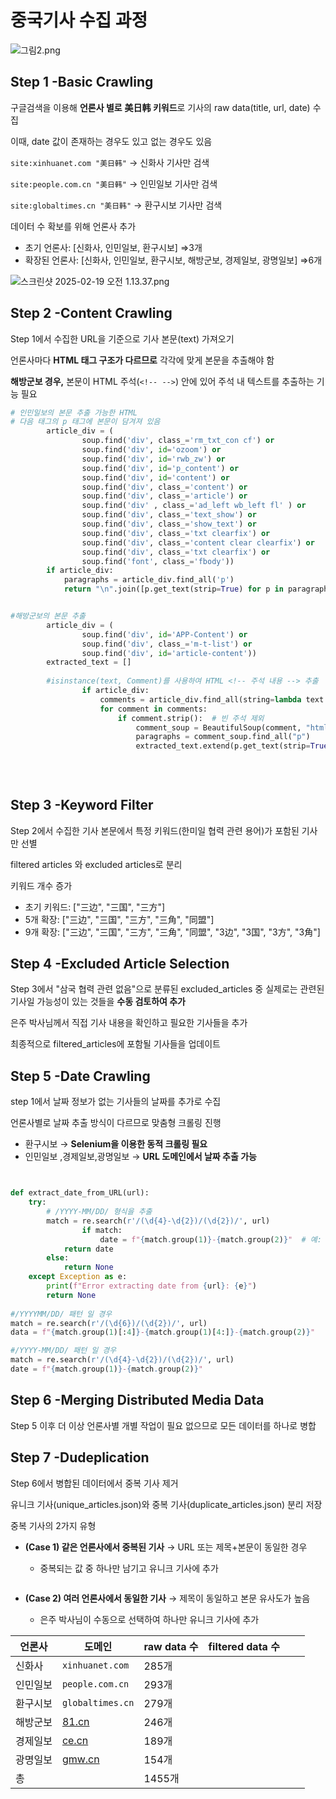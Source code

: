 
# 중국기사  수집 과정

![그림2.png](%E1%84%80%E1%85%AE%E1%86%A8%E1%84%8C%E1%85%A6%E1%84%80%E1%85%AA%E1%86%AB%E1%84%80%E1%85%A8%20%E1%84%87%E1%85%AE%E1%86%AB%E1%84%89%E1%85%A5%E1%86%A8%20%E1%84%80%E1%85%AA%E1%84%8C%E1%85%A5%E1%86%BC%201819d1de3e06805f96d7e0d18212ea11/%EA%B7%B8%EB%A6%BC2.png)

## Step 1 -Basic Crawling

구글검색을 이용해 **언론사 별로** **美日韩 키워드**로  기사의 raw data(title, url, date) 수집

이때, date 값이 존재하는 경우도 있고 없는 경우도 있음

`site:xinhuanet.com "美日韩"` → 신화사 기사만 검색

`site:people.com.cn "美日韩"` → 인민일보 기사만 검색

`site:globaltimes.cn "美日韩"` → 환구시보 기사만 검색

데이터 수 확보를 위해 언론사 추가

- 초기 언론사: [신화사, 인민일보, 환구시보] ⇒3개
- 확장된 언론사:  [신화사, 인민일보, 환구시보, 해방군보, 경제일보, 광명일보] ⇒6개

![스크린샷 2025-02-19 오전 1.13.37.png](%E1%84%80%E1%85%AE%E1%86%A8%E1%84%8C%E1%85%A6%E1%84%80%E1%85%AA%E1%86%AB%E1%84%80%E1%85%A8%20%E1%84%87%E1%85%AE%E1%86%AB%E1%84%89%E1%85%A5%E1%86%A8%20%E1%84%80%E1%85%AA%E1%84%8C%E1%85%A5%E1%86%BC%201819d1de3e06805f96d7e0d18212ea11/977811f5-8aa2-4924-97ce-5a70a431f177.png)

## Step 2 -Content Crawling

Step 1에서 수집한 URL을 기준으로 기사 본문(text) 가져오기

언론사마다 **HTML 태그 구조가 다르므로** 각각에 맞게 본문을 추출해야 함

**해방군보 경우,** 본문이 HTML 주석(`<!-- -->`) 안에 있어 주석 내 텍스트를 추출하는 기능  필요

```python
# 인민일보의 본문 추출 가능한 HTML
# 다음 태그의 p 태그에 본문이 담겨져 있음
        article_div = (
                soup.find('div', class_='rm_txt_con cf') or
                soup.find('div', id='ozoom') or
                soup.find('div', id='rwb_zw') or
                soup.find('div', id='p_content') or
                soup.find('div', id='content') or
                soup.find('div', class_='content') or
                soup.find('div', class_='article') or
                soup.find('div' , class_='ad_left wb_left fl' ) or
                soup.find('div', class_='text_show') or
                soup.find('div', class_='show_text') or
                soup.find('div', class_='txt clearfix') or
                soup.find('div', class_='content clear clearfix') or
                soup.find('div', class_='txt clearfix') or
                soup.find('font', class_='fbody'))
        if article_div:
            paragraphs = article_div.find_all('p')
            return "\n".join([p.get_text(strip=True) for p in paragraphs if p.get_text(strip=True)])
```

```python

#해방군보의 본문 추출
        article_div = (
                soup.find('div', id='APP-Content') or
                soup.find('div', class_='m-t-list') or
                soup.find('div', id='article-content'))
        extracted_text = []
        
        #isinstance(text, Comment)를 사용하여 HTML <!-- 주석 내용 --> 추출
				if article_div:
				    comments = article_div.find_all(string=lambda text: isinstance(text, Comment))
				    for comment in comments:
				        if comment.strip():  # 빈 주석 제외
				            comment_soup = BeautifulSoup(comment, "html.parser")
				            paragraphs = comment_soup.find_all("p")
				            extracted_text.extend(p.get_text(strip=True) for p in paragraphs if p.get_text(strip=True))
				
				
				
```

## Step 3 -Keyword Filter

Step 2에서 수집한 기사 본문에서 특정 키워드(한미일 협력 관련 용어)가 포함된 기사만 선별

filtered articles 와 excluded articles로 분리

키워드 개수 증가

- 초기 키워드: ["三边", "三国", "三方"]
- 5개 확장: ["三边", "三国", "三方", "三角", "同盟"]
- 9개 확장: ["三边", "三国", "三方", "三角", "同盟", "3边", "3国", "3方", "3角"]

## Step 4 -Excluded Article Selection

Step 3에서 "삼국 협력 관련 없음"으로 분류된 excluded_articles 중 실제로는 관련된 기사일 가능성이 있는 것들을 **수동 검토하여 추가**

은주 박사님께서 직접 기사 내용을 확인하고 필요한 기사들을 추가

최종적으로 filtered_articles에 포함될 기사들을 업데이트

## Step 5 -Date Crawling

step 1에서 날짜 정보가 없는 기사들의 날짜를 추가로 수집

언론사별로 날짜 추출 방식이 다르므로 맞춤형 크롤링 진행

- 환구시보  → **Selenium을 이용한 동적 크롤링 필요**
- 인민일보 ,경제일보,광명일보 → **URL 도메인에서 날짜 추출 가능**

```python

```

```python

def extract_date_from_URL(url):
    try:
        # /YYYY-MM/DD/ 형식을 추출
        match = re.search(r'/(\d{4}-\d{2})/(\d{2})/', url)
				if match:
				    date = f"{match.group(1)}-{match.group(2)}"  # 예: '2023-08-18
            return date
        else:
            return None  
    except Exception as e:
        print(f"Error extracting date from {url}: {e}")
        return None
        
#/YYYYMM/DD/ 패턴 일 경우 
match = re.search(r'/(\d{6})/(\d{2})/', url)
data = f"{match.group(1)[:4]}-{match.group(1)[4:]}-{match.group(2)}"

#/YYYY-MM/DD/ 패턴 일 경우
match = re.search(r'/(\d{4}-\d{2})/(\d{2})/', url)
date = f"{match.group(1)}-{match.group(2)}"  

```

## Step 6 -Merging Distributed Media Data

Step 5 이후 더 이상 언론사별 개별 작업이 필요 없으므로 모든 데이터를 하나로 병합

## Step 7 -Dudeplication

Step 6에서 병합된 데이터에서 중복 기사  제거

유니크 기사(unique_articles.json)와 중복 기사(duplicate_articles.json) 분리 저장

중복 기사의 2가지 유형

- **(Case 1) 같은 언론사에서 중복된 기사** → URL 또는 제목+본문이 동일한 경우
    - 중복되는 값 중 하나만 남기고 유니크 기사에 추가
    
    ```python
    
    ```
    
- **(Case 2) 여러 언론사에서 동일한 기사** → 제목이 동일하고 본문 유사도가 높음
    - 은주 박사님이 수동으로 선택하여 하나만 유니크 기사에 추가

| 언론사 | 도메인 | raw data 수 | filtered data 수 |  |  |
| --- | --- | --- | --- | --- | --- |
| 신화사 | `xinhuanet.com` | 285개 |  |  |  |
| 인민일보 | `people.com.cn` | 293개 |  |  |  |
| 환구시보 | `globaltimes.cn` | 279개 |  |  |  |
| 해방군보 | [81.cn](http://81.cn/)  | 246개	 |  |  |  |
| 경제일보 | [ce.cn](http://ce.cn/)  | 189개 |  |  |  |
| 광명일보 | [gmw.cn](http://gmw.cn/)  | 154개 |  |  |  |
| 총 |  | 1455개 |  |  |  |
